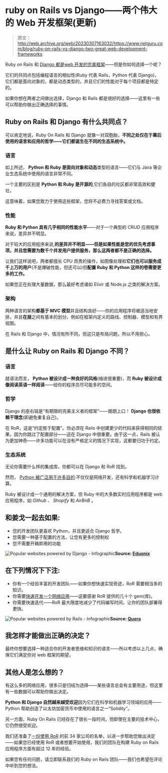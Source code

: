 # ruby on Rails vs Django——两个伟大的 Web 开发框架(更新)

> 原文：<http://web.archive.org/web/20230307163032/https://www.netguru.com/blog/ruby-on-rails-vs-django-two-great-web-development-frameworks>

 Ruby on Rails 和 [Django 都是](/web/20221004122909/https://www.netguru.com/services/django-development)[web 开发的完美框架](/web/20221004122909/https://www.netguru.com/services/django-development)——但是你如何选择一个呢？

它们的共同点包括编程语言的相似性(Ruby 代表 Rails，Python 代表 Django)，它们都是面向对象的，都是动态类型的，并且它们的性能对于每个项目都是特定的。

如果你想在两者之间做出选择，Django 和 Rails 都是很好的选择——这里有一些可以帮助你做出正确选择的事情。

## **Ruby on Rails 和 Django 有什么共同点？**

可以肯定地说，Ruby On Rails 和 Django 就像一对双胞胎，**不同之处仅在于幕后使用的语言和应用的哲学——它们都诞生在不同的生态系统中。**

### **语言**

如上所述， **Python 和 Ruby 是面向对象和动态**类型的语言——它们与 Java 等企业生态系统中使用的语言非常不同。

一个主要的区别是 **Python 和 Ruby 是开源的**,它们各自的社区都非常高效和健壮。

这意味着，如果您致力于使用这些框架，您将不必费力寻找答案或文档。

### **性能**

**Ruby 和 Python 具有几乎相同的性能水平**——对于一个典型的 CRUD 应用程序来说，差异并不明显。

对于较大的应用程序来说,**的差异并不明显——但是如果性能是您的优先考虑事项，并且您需要为数千个并发用户提供服务，那么这两者都不是正确的选择。**

让我们这样说吧，两者都擅长 CPU 昂贵的操作，如图像处理和**它们也可以服务成千上万的用户**(不是爆破性能，但还可以)但**配置 Ruby 和 Python 这样的卷需要更多的工作。**

如果您正在处理大量数据，那么最好考虑诸如 Elixir 或 Node.js 之类的解决方案。

### **架构**

两种语言的架构**都基于 MVC 模型**并且结构良好——你的应用程序将被适当地安排，并且**在层**之间有基本的划分，例如在框架内定义的路线、控制器、模型和有界视图。

在 Rails 和 Django 中，情况有所不同，但这只是布局问题，所以不用担心。

## **是什么让** **Ruby on Rails 和 Django** **不同？**

### **语言**

就语法而言， **Python 被设计成一种良好的风格**(缩进很重要)，而 **Ruby 被设计成像阅读英语一样阅读**——给你的程序员尽可能多的空间。

### **哲学**

Django 的座右铭是“有期限的完美主义者的框架”——朗朗上口！ **Django 也很依赖干理念**(即避免重复自己)。

在 RoR，这是“约定胜于配置”。你必须在 Rails 中创建更少的代码来获得相同的结果，因为你跳过了配置部分——这在 Django 中很重要。由于这一点，Rails 被认为更加神奇——许多功能可以在没有严格定义的情况下实现，这都要归功于约定。

### **生态系统**

无论你需要什么样的集成库，你都可以在 Django 和 RoR 找到。

然而， [Python 被广泛用于许多目的](/web/20221004122909/https://www.netguru.com/blog/django-apps):不仅仅是网络开发，还有科学和机器学习计算。

Ruby 被设计成一个通用的解决方案，但 Ruby 中的大多数实时应用程序都是 web 应用程序，如 *Github* 、 *Shopify* 和 *AirBnB* 。

## **和姜戈一起去如果:**

*   您的开发团队更喜欢 Python，并且更适合 Django 哲学。
*   您需要一种基于配置的方法，让您有更多的控制权
*   您不需要开箱即用的功能

![Popular websites powered by Django - Infographic](img/c6bf612b5b5b1e86d26851ab4204db16.png)**Source: [Eduonix](http://web.archive.org/web/20221004122909/https://blog.eduonix.com/infographics/infographic-django-python-tutorial/)**

## **在下列情况下下注:**

*   你有一个经验丰富的开发团队——如果你想快速实现奇迹，RoR 需要相当多的知识。
*   你需要[快速开发一个网络应用](/web/20221004122909/https://www.netguru.com/services/web-development)——这要感谢 RoR 提供的几十个 gem(库)。
*   你需要快速迭代——RoR 最大限度地减少了代码编写时间，让你的团队部署得更快。

![Popular websites powered by Rails - Infographic](img/d70b4aa0b19d1ddfef255cd794042dd7.png)**Source: [Quora](http://web.archive.org/web/20221004122909/https://www.quora.com/Where-Ruby-On-Rails-is-used)**

## 我怎样才能做出正确的决定？

最终你想要选择一种适合你的开发者思维和知识的语言——所以考虑以上几点，确保它们满足你对 web 框架的期望。

## 其他人是怎么想的？

有这么多的网络应用，很多只是归结为选择——某些语言总会有主要用途，但这里有一些数据可以帮助你做出决定。

**Python 和 Django 自然越来越受欢迎**因为它们在科学和机器学习领域的应用——Python 帮助创造了以太坊加密货币中使用的语言之一“Solidity”。

另一方面，Ruby On Rails 已经存在了很长一段时间，但即使在主要的技术中心，它仍然很受欢迎。

我们还准备了[一份使用 RoR](/web/20221004122909/https://www.netguru.com/blog/what-is-ruby-on-rails-used-for) 的前 34 家公司的名单，以进一步帮助您做出决定——如果您已经使用 RoR 或者想要开始使用，我们的团队在构建 Ruby on Rails 应用程序方面有超过 12 年的经验。

如果您有任何问题，请立即联系我们的 Ruby on Rails 团队——我们也希望在评论中听到您的想法。